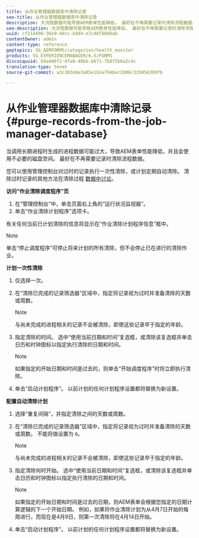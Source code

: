 ```yaml
---
title: 从作业管理器数据库中清除记录
seo-title: 从作业管理器数据库中清除记录
description: 大流程数据可能导致AEM表单性能降低。 最好在不再需要记录时清除流程数据。
seo-description: 大流程数据可能导致AEM表单性能降低。 最好在不再需要记录时清除流程数据。
uuid: cf214498-36e9-4dcc-b4d4-e7c46f80dbab
contentOwner: admin
content-type: reference
geptopics: SG_AEMFORMS/categories/health_monitor
products: SG_EXPERIENCEMANAGER/6.5/FORMS
discoiquuid: 69a406f2-4fa8-40bb-b671-7b0f5b6a2c4c
translation-type: tm+mt
source-git-commit: a3c303d4e3a85e1b2e794bec2006c335056309fb

---
```



# 从作业管理器数据库中清除记录 {#purge-records-from-the-job-manager-database}

当调用长期进程时生成的进程数据可能过大，导致AEM表单性能降低，并且会使用不必要的磁盘空间。 最好在不再需要记录时清除流程数据。

您可以使用管理控制台对过时的记录执行一次性清除，或计划定期自动清除。 清除过时记录的其他方法在清除过程 [数据中讨论](/help/forms/using/admin-help/purging-process-data.md#purging-process-data)。

**访问“作业清除调度程序”页**

1. 在“管理控制台”中，单击页面右上角的“运行状况监视器”。
1. 单击“作业清除计划程序”选项卡。

有关任何当前已计划清除的信息将显示在“作业清除计划程序信息”框中。

>[!NOTE]
>
>单击“停止调度程序”可停止将来计划的所有清除，但不会停止已在进行的清除作业。

**计划一次性清除**

1. 仅选择一次。
1. 在“清除已完成的记录筛选器”区域中，指定将记录视为过时并准备清除的天数或周数。

   >[!NOTE]
   >
   >与尚未完成的进程相关的记录不会被清除，即使这些记录早于指定的年龄。

1. 指定清除的时间。 选中“使用当前日期和时间”复选框，或清除该复选框并单击日历和时钟图标以指定执行清除的日期和时间。

   >[!NOTE]
   >
   >如果指定的开始日期和时间是过去的，则单击“开始调度程序”时将立即执行清除。

1. 单击“启动计划程序”。 以前计划的任何计划程序设置都将替换为新设置。

**配置自动清除计划**

1. 选择“重复间隔”，并指定清除之间的天数或周数。
1. 在“清除已完成的记录筛选器”区域中，指定将记录视为过时并准备清除的天数或周数。 不能将值设置为 `0`。

   >[!NOTE]
   >
   >与尚未完成的进程相关的记录不会被清除，即使这些记录早于指定的年龄。

1. 指定清除何时开始。 选中“使用当前日期和时间”复选框，或清除该复选框并单击日历和时钟图标以指定执行清除的日期和时间。

   >[!NOTE]
   >
   >如果指定的开始日期和时间是过去的日期，则AEM表单会根据您指定的日期计算逻辑的下一个开始日期。 例如，如果将作业清除计划为从4月7日开始的每周进行，而现在是4月9日，则第一次清除将在4月14日开始。

1. 单击“启动计划程序”。 以前计划的任何计划程序设置都将替换为新设置。

